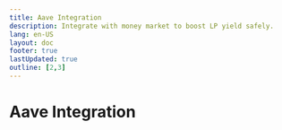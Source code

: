 ```yaml
---
title: Aave Integration
description: Integrate with money market to boost LP yield safely.
lang: en-US
layout: doc
footer: true
lastUpdated: true
outline: [2,3]
---
```


# Aave Integration
